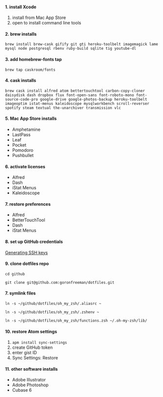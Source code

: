 #### 1. install Xcode
1. install from Mac App Store
2. open to install command line tools

#### 2. brew installs
`brew install brew-cask gifify git gti heroku-toolbelt imagemagick lame mysql node postgresql rbenv ruby-build sqlite tig youtube-dl`

#### 3. add homebrew-fonts tap
`brew tap caskroom/fonts`

#### 4. cask installs
`brew cask install alfred atom bettertouchtool carbon-copy-cloner daisydisk dash dropbox flux font-open-sans font-roboto-mono font-source-code-pro google-drive google-photos-backup heroku-toolbelt imageoptim istat-menus kaleidoscope mysqlworkbench scroll-reverser spotify steam textual the-unarchiver transmission vlc`

#### 5. Mac App Store installs
* Amphetamine
* LastPass
* Leaf
* Pocket
* Pomodoro
* Pushbullet

#### 6. activate licenses
* Alfred
* Dash
* iStat Menus
* Kaleidoscope

#### 7. restore preferences
* Alfred
* BetterTouchTool
* Dash
* iStat Menus

#### 8. set up GitHub credentials
[Generating SSH keys](https://help.github.com/articles/generating-ssh-keys/)

#### 9. clone dotfiles repo
`cd github`

`git clone git@github.com:goronfreeman/dotfiles.git`

#### 7. symlink files
`ln -s ~/github/dotfiles/oh_my_zsh/.aliasrc ~`

`ln -s ~/github/dotfiles/oh_my_zsh/.zshenv ~`

`ln -s ~/github/dotfiles/oh_my_zsh/functions.zsh ~/.oh-my-zsh/lib/`

#### 10. restore Atom settings
1. `apm install sync-settings`
2. create GitHub token
3. enter gist ID
4. Sync Settings: Restore

#### 11. other software installs
* Adobe Illustrator
* Adobe Photoshop
* Cubase 6
